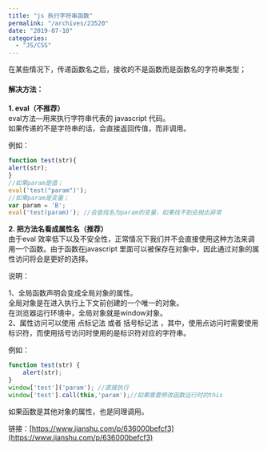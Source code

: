 ```yaml
---
title: "js 执行字符串函数"
permalink: "/archives/23520"
date: "2019-07-10"
categories: 
  - "JS/CSS"
---
```


在某些情况下，传递函数名之后，接收的不是函数而是函数名的字符串类型；

#### 解决方法：

**1\. eval（不推荐）**  
eval方法—用来执行字符串代表的 javascript 代码。  
如果传递的不是字符串的话，会直接返回传值，而非调用。

例如：

``` js
function test(str){
alert(str);
}
//如果param是值；
eval('test("param")');
//如果param是变量；
var param = 'B';
eval('test(param)'); //会查找名为param的变量，如果找不到会抛出异常 
```

**2\. 把方法名看成属性名（推荐）**  
由于eval 效率低下以及不安全性，正常情况下我们并不会直接使用这种方法来调用一个函数。由于函数在javascript 里面可以被保存在对象中，因此通过对象的属性访问将会是更好的选择。

说明：

1、全局函数声明会变成全局对象的属性。  
全局对象是在进入执行上下文前创建的一个唯一的对象。  
在浏览器运行环境中，全局对象就是window对象。  
2、属性访问可以使用 点标记法 或者 括号标记法 ，其中，使用点访问时需要使用标识符，而使用括号访问时使用的是标识符对应的字符串。

例如：

``` js
function test(str) {
    alert(str);
}
window['test']('param'); //直接执行
window['test'].call(this,'param');//如果需要修改函数运行时的this 
```

如果函数是其他对象的属性，也是同理调用。

链接：[https://www.jianshu.com/p/636000befcf3](https://www.jianshu.com/p/636000befcf3)
